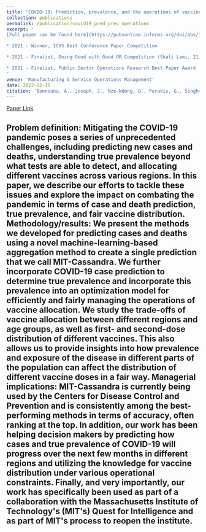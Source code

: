 ```yaml
---
title: "COVID-19: Prediction, prevalence, and the operations of vaccine allocation"
collection: publications
permalink: /publication/covid19_pred_prev_operations
excerpt: '
[Full paper can be found here](https://pubsonline.informs.org/doi/abs/10.1287/msom.2022.1160)

* 2021 - Winner, ICSS Best Conference Paper Competition  

* 2021 - Finalist, Doing Good with Good OR Competition (Skali Lami, 21)  

* 2021 - Finalist, Public Sector Operations Research Best Paper Award  
'
venue: 'Manufacturing & Service Operations Management'
date: 2022-12-15
citation: 'Bennouna, A., Joseph, J., Nze-Ndong, D., Perakis, G., Singhvi, D., Lami, O. S., Spantidakis, Y., Thayaparan, L., & Tsiourvas, A. (2022). COVID-19: Prediction, prevalence, and the operations of vaccine allocation. Manufacturing & Service Operations Management.'
---
```

[Paper Link](https://pubsonline.informs.org/doi/abs/10.1287/msom.2022.1160)

Problem definition: Mitigating the COVID-19 pandemic poses a series of unprecedented challenges, including predicting new cases and deaths, understanding true prevalence beyond what tests are able to detect, and allocating different vaccines across various regions. In this paper, we describe our efforts to tackle these issues and explore the impact on combating the pandemic in terms of case and death prediction, true prevalence, and fair vaccine distribution. Methodology/results: We present the methods we developed for predicting cases and deaths using a novel machine-learning-based aggregation method to create a single prediction that we call MIT-Cassandra. We further incorporate COVID-19 case prediction to determine true prevalence and incorporate this prevalence into an optimization model for efficiently and fairly managing the operations of vaccine allocation. We study the trade-offs of vaccine allocation between different regions and age groups, as well as first- and second-dose distribution of different vaccines. This also allows us to provide insights into how prevalence and exposure of the disease in different parts of the population can affect the distribution of different vaccine doses in a fair way. Managerial implications: MIT-Cassandra is currently being used by the Centers for Disease Control and Prevention and is consistently among the best-performing methods in terms of accuracy, often ranking at the top. In addition, our work has been helping decision makers by predicting how cases and true prevalence of COVID-19 will progress over the next few months in different regions and utilizing the knowledge for vaccine distribution under various operational constraints. Finally, and very importantly, our work has specifically been used as part of a collaboration with the Massachusetts Institute of Technology's (MIT's) Quest for Intelligence and as part of MIT's process to reopen the institute.
--
